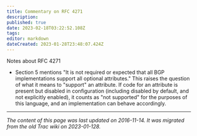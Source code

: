 ```yaml
---
title: Commentary on RFC 4271
description: 
published: true
date: 2023-02-18T03:22:52.108Z
tags: 
editor: markdown
dateCreated: 2023-01-28T23:48:07.424Z
---
```


Notes about RFC 4271

- Section 5 mentions "It is not required or expected that all BGP implementations support all optional attributes." This raises the question of what it means to "support" an attribute. If code for an attribute is present but disabled in configuration (including disabled by default, and not explicitly enabled), it counts as "not supported" for the purposes of this language, and an implementation can behave accordingly.
&nbsp;
&nbsp;
&nbsp;

---

*The content of this page was last updated on 2016-11-14. It was migrated from the old Trac wiki on 2023-01-128.*